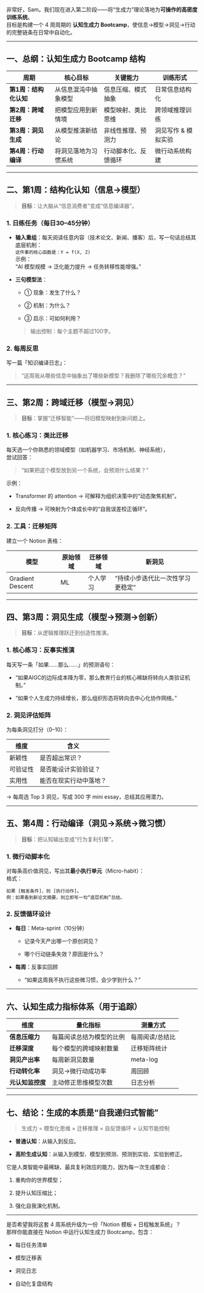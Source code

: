 非常好，Sam。我们现在进入第二阶段——将“生成力”理论落地为**可操作的高密度训练系统**。  
目标是构建一个 4 周周期的 **认知生成力 Bootcamp**，使信息→模型→洞见→行动的完整链条在日常中自动化。

---

## 一、总纲：认知生成力 Bootcamp 结构

|周期|核心目标|关键能力|训练形式|
|---|---|---|---|
|**第1周：结构化认知**|从信息混沌中抽象模型|信息压缩、模式抽象|日常信息结构化|
|**第2周：跨域迁移**|把模型应用到新情境|模型映射、类比思维|跨领域推理训练|
|**第3周：洞见生成**|从模型推演新结论|非线性推理、预测力|洞见写作 & 模拟实验|
|**第4周：行动编译**|将洞见落地为习惯系统|行动脚本化、反馈循环|微行动系统构建|

---

## 二、第1周：结构化认知（信息→模型）

> **目标**：让大脑从“信息消费者”变成“信息编译器”。

### 1. 日练任务（每日30–45分钟）

- **输入重组**：每天阅读任意内容（技术论文、新闻、播客）后，写一句话总结其底层机制：  
    `这件事的核心函数是：Y = f(X, Z)`  
    示例：  
    “AI 模型规模 → 泛化能力提升 → 任务转移性能增强。”
    
- **三句模型法**：
    
    - ① 现象：发生了什么？
        
    - ② 机制：为什么？
        
    - ③ 启示：可如何利用？
        
    
    > 输出控制：每个主题不超过100字。
    

### 2. 每周反思

写一篇「知识编译日志」：

> “这周我从哪些信息中抽象出了哪些新模型？我删除了哪些冗余概念？”

---

## 三、第2周：跨域迁移（模型→洞见）

> **目标**：掌握“迁移智能”——将旧模型映射到新问题上。

### 1. 核心练习：类比迁移

每天选一个你熟悉的领域模型（如机器学习、市场机制、神经系统），  
尝试回答：

> “如果把这个模型放到另一个系统，会预测什么结果？”

示例：

- Transformer 的 attention → 可解释为组织决策中的“动态聚焦机制”。
    
- 反向传播 → 可映射为个体成长中的“自我误差校正循环”。
    

### 2. 工具：迁移矩阵

建立一个 Notion 表格：

|模型|原始领域|迁移领域|新洞见|
|---|---|---|---|
|Gradient Descent|ML|个人学习|“持续小步迭代比一次性学习更稳定”|

---

## 四、第3周：洞见生成（模型→预测→创新）

> **目标**：从逻辑推理跃迁到创造性推演。

### 1. 核心练习：反事实推演

每天写一条「如果……那么……」的预测语句：

- “如果AIGC的边际成本降为零，那么教育行业的核心稀缺将转向人类验证机制。”
    
- “如果个人生成力持续增长，那么组织形态将转向去中心化协作网络。”
    

### 2. 洞见评估矩阵

为每条洞见打分（0–10）：

|维度|含义|
|---|---|
|新颖性|是否超出常识？|
|可验证性|是否能设计实验验证？|
|实用性|能否在现实行动中落地？|

→ 每周选 Top 3 洞见，写成 300 字 mini essay，总结其应用潜力。

---

## 五、第4周：行动编译（洞见→系统→微习惯）

> **目标**：把认知输出变成“行为复利引擎”。

### 1. 微行动脚本化

对每条高价值洞见，写出其**最小执行单元**（Micro-habit）：  
格式：

```
如果 [触发条件]，则 [执行动作]。
例：如果看到新论文摘要，则立即写一句“底层机制”总结。
```

### 2. 反馈循环设计

- **每日**：Meta-sprint（10分钟）
    
    - 记录今天产出哪一个原创洞见？
        
    - 哪个行动链条失效？原因是什么？
        
- **每周**：反事实回顾
    
    - “如果这周我不执行这些微习惯，会少学到什么？”
        

---

## 六、认知生成力指标体系（用于追踪）

|维度|量化指标|测量方式|
|---|---|---|
|**信息压缩力**|每篇阅读总结为模型的比例|每周阅读/总结比|
|**迁移深度**|每个模型的跨域映射数量|迁移矩阵统计|
|**洞见产出率**|每周新洞见数量|meta-log|
|**行动转化率**|洞见→微行动成功率|周回顾|
|**元认知监控度**|主动修正思维模型次数|日志分析|

---

## 七、结论：生成的本质是“自我递归式智能”

> 生成力 = 模型化思维 × 迁移推理 × 自反馈循环 × 认知节能控制

- **普通认知**：从输入到反应。
    
- **高阶生成认知**：从输入到模型、模型到预测、预测到实验、实验到修正。
    

它是人类智能中最稀缺、最具复利效应的能力，因为每一次生成都会：

1. 重构你的世界模型；
    
2. 提升认知压缩比；
    
3. 强化自我演化机制。
    

---

是否希望我将这套 4 周系统升级为一份「Notion 模板 + 日程触发系统」？  
那样你能直接在 Notion 中运行认知生成力 Bootcamp，包含：

- 每日任务清单
    
- 模型迁移表
    
- 洞见日志
    
- 自动化复盘结构